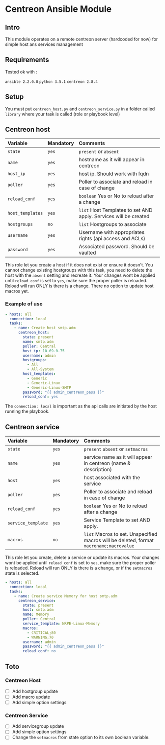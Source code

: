 # Centreon Ansible Module

## Intro

This module operates on a remote centreon server (hardcoded for now) for simple host ans services management

## Requirements

Tested ok with :

`ansible 2.2.0.0`
`python 3.5.1`
`centreon 2.8.4`

## Setup

You must put `centreon_host.py` and `centreon_service.py` in a folder called `library` where your task is called (role or playbook level)

## Centreon host

| Variable                          | Mandatory                         | Comments                                                                                        |
| :---                                   | :---                                      | :---                                                                                                     |
| `state`                            | `yes`                                 | `present` or `absent`                                                                      |
| `name`                           | `yes`                                 | hostname as it will appear in centreon                                            |
| `host_ip`                         | `yes`                                 | host ip. Should work with fqdn                                                        |
| `poller`                           | `yes`                                  | Poller to associate and reload in case of change                           |
| `reload_conf`                 | `yes`                                  | `boolean` Yes or No to reload after a change                                |
| `host_templates`           | `yes`                                  | `list` Host Templates to set AND apply. Services will be created  |
| `hostgroups`                  | `no`                                   | `list` Hostgroups to associate                                                          |
| `username`                    | `yes`                                  | Username with appropriates rights (api access and ACLs)            | 
| `password`                     | `yes`                                  | Associated password. Should be vaulted                                       |

This role let you create a host if it does not exist or ensure it doesn't.
You cannot change existing hostgroups with this task, you need to delete the host with the `absent` setting and recreate it.
Your changes wont be applied until `reload_conf` is set to `yes`, make sure the proper poller is reloaded. Reload will run ONLY is there is a change.
There no option to update host macros yet.

### Example of use

```yaml
- hosts: all
  connection: local
  tasks:
    - name: Create host smtp.adm
      centreon_host:
        state: present
        name: smtp.adm
        poller: Central
        host_ip: 10.69.0.75
        username: admin
        hostgroups:
          - All
          - All-System
        host_templates:
          - Generic
          - Generic-Linux
          - Generic-Linux-SMTP
        password: "{{ admin_centreon_pass }}"
        reload_conf: yes
```
The `connection: local` is important as the api calls are initiated by the host running the playbook.

## Centreon service

| Variable                          | Mandatory                         | Comments                                                                                        |
| :---                                   | :---                                      | :---                                                                                                     |
| `state`                            | `yes`                                 | `present` `absent` or `setmacros`                                                 |
| `name`                           | `yes`                                 | service name as it will appear in centreon  (name & description) |
| `host`                             | `yes`                                 | host associated with the service                                                     |
| `poller`                           | `yes`                                  | Poller to associate and reload in case of change                           |
| `reload_conf`                 | `yes`                                  | `boolean` Yes or No to reload after a change                                |
| `service_template`        | `yes`                                  |  Service Template to set AND apply.                                               |
| `macros`                        | `no`                                   | `list` Macros to set. Unspecified macros will be deleted, format `macroname;macrovalue`     |

This role let you create, delete a service or update its macros.
Your changes wont be applied until `reload_conf` is set to `yes`, make sure the proper poller is reloaded. Reload will run ONLY is there is a change, or if the `setmacros` state is selected.

```yaml
- hosts: all
  connection: local
  tasks:
    - name: Create service Memory for host smtp.adm
      centreon_service:
        state: present
        host: smtp.adm
        name: Memory
        poller: Central
        service_template: NRPE-Linux-Memory
        macros:
          - CRITICAL;80
          - WARNING;70
        username: admin
        password: "{{ admin_centreon_pass }}"
        reload_conf: no
```

## Toto

### Centreon Host
- [ ] Add hostgroup update
- [ ] Add macro update
- [ ] Add simple option settings

### Centreon Service
- [ ] Add servicegroup update
- [ ] Add simple option settings
- [ ] Change the `setmacros` from state option to its own boolean variable.